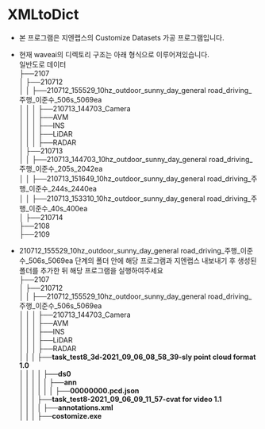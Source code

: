 # XMLtoDict
- 본 프로그램은 지엔랩스의 Customize Datasets 가공 프로그램입니다.
- 현재 waveai의 디렉토리 구조는 아래 형식으로 이루어져있습니다.  
  일반도로 데이터  
  ├──2107  
  │   ├──210712  
  │   │   ├──210712_155529_10hz_outdoor_sunny_day_general road_driving_주행_이준수_506s_5069ea  
  │   │   │   ├──210713_144703_Camera  
  │   │   │   ├──AVM  
  │   │   │   ├──INS  
  │   │   │   ├──LiDAR  
  │   │   │   ├──RADAR  
  │   ├──210713  
  │   │   ├──210713_144703_10hz_outdoor_sunny_day_general road_driving_주행_이준수_205s_2042ea  
  │   │   ├──210713_151649_10hz_outdoor_sunny_day_general road_driving_주행_이준수_244s_2440ea  
  │   │   ├──210713_153310_10hz_outdoor_sunny_day_general road_driving_주행_이준수_40s_400ea  
  │   ├──210714  
  ├──2108  
  ├──2109  
  
- 210712_155529_10hz_outdoor_sunny_day_general road_driving_주행_이준수_506s_5069ea 단계의 폴더 안에 해당 프로그램과 지엔랩스 내보내기 후 생성된 폴더를 추가한 뒤 해당 프로그램을 실행하여주세요  
  ├──2107  
  │   ├──210712  
  │   │   ├──210712_155529_10hz_outdoor_sunny_day_general road_driving_주행_이준수_506s_5069ea  
  │   │   │   ├──210713_144703_Camera  
  │   │   │   ├──AVM  
  │   │   │   ├──INS  
  │   │   │   ├──LiDAR  
  │   │   │   ├──RADAR  
  **│   │   │   ├──task_test8_3d-2021_09_06_08_58_39-sly point cloud format 1.0  
  │   │   │   │   ├──ds0  
  │   │   │   │   │   ├──ann  
  │   │   │   │   │   │   ├──00000000.pcd.json  
  │   │   │   ├──task_test8-2021_09_06_09_11_57-cvat for video 1.1  
  │   │   │   │   ├──annotations.xml  
  │   │   │   ├──costomize.exe**
  
  
